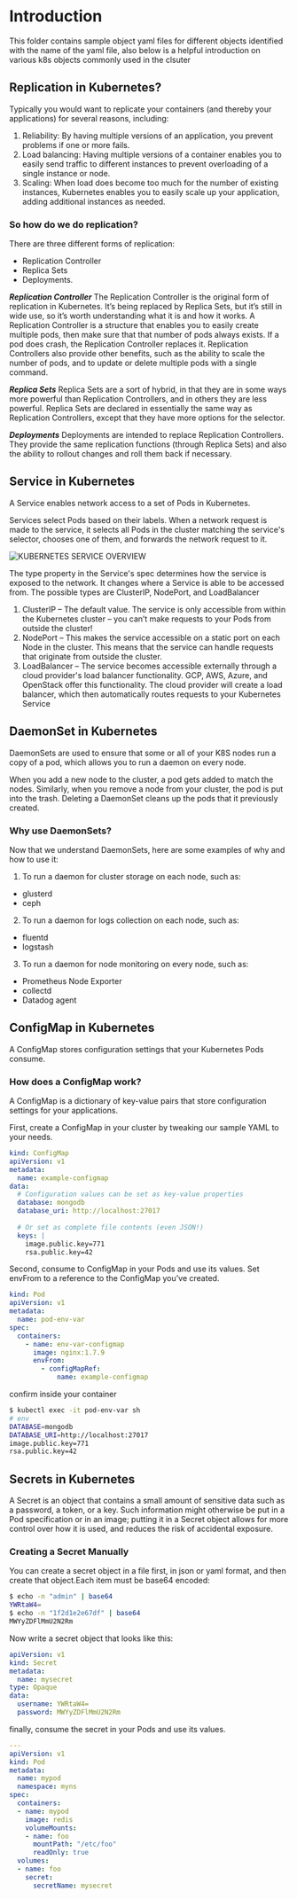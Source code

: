 # Introduction #
This folder contains sample object yaml files for different objects identified with the name of the yaml file, also below is a helpful introduction on various k8s objects commonly used in the clsuter

## Replication in Kubernetes? ##
Typically you would want to replicate your containers (and thereby your applications) for several reasons, including:
1. Reliability: By having multiple versions of an application, you prevent problems if one or more fails.
2. Load balancing: Having multiple versions of a container enables you to easily send traffic to different instances to prevent overloading of a single instance or node. 
3. Scaling: When load does become too much for the number of existing instances, Kubernetes enables you to easily scale up your application, adding additional instances as needed.

### So how do we do replication? ###
There are three different forms of replication: 
* Replication Controller
* Replica Sets
* Deployments.

***Replication Controller***
The Replication Controller is the original form of replication in Kubernetes.  It’s being replaced by Replica Sets, but it’s still in wide use, so it’s worth understanding what it is and how it works. A Replication Controller is a structure that enables you to easily create multiple pods, then make sure that that number of pods always exists. If a pod does crash, the Replication Controller replaces it. Replication Controllers also provide other benefits, such as the ability to scale the number of pods, and to update or delete multiple pods with a single command.

***Replica Sets***
Replica Sets are a sort of hybrid, in that they are in some ways more powerful than Replication Controllers, and in others they are less powerful. Replica Sets are declared in essentially the same way as Replication Controllers, except that they have more options for the selector.

***Deployments***
Deployments are intended to replace Replication Controllers.  They provide the same replication functions (through Replica Sets) and also the ability to rollout changes and roll them back if necessary.

## Service in Kubernetes ##
A Service enables network access to a set of Pods in Kubernetes.

Services select Pods based on their labels. When a network request is made to the service, it selects all Pods in the cluster matching the service's selector, chooses one of them, and forwards the network request to it.

<img src="https://github.com/kamitu-sm/kubernetes/blob/master/Workloads%20Using%20YAML/Sample%20YAML/service.png" alt="KUBERNETES SERVICE OVERVIEW">

The type property in the Service's spec determines how the service is exposed to the network. It changes where a Service is able to be accessed from. The possible types are ClusterIP, NodePort, and LoadBalancer

1. ClusterIP – The default value. The service is only accessible from within the Kubernetes cluster – you can’t make requests to your Pods from outside the cluster!
2. NodePort – This makes the service accessible on a static port on each Node in the cluster. This means that the service can handle requests that originate from outside the cluster.
3. LoadBalancer – The service becomes accessible externally through a cloud provider's load balancer functionality. GCP, AWS, Azure, and OpenStack offer this functionality. The cloud provider will create a load balancer, which then automatically routes requests to your Kubernetes Service

## DaemonSet in Kubernetes ##
DaemonSets are used to ensure that some or all of your K8S nodes run a copy of a pod, which allows you to run a daemon on every node.

When you add a new node to the cluster, a pod gets added to match the nodes. Similarly, when you remove a node from your cluster, the pod is put into the trash. Deleting a DaemonSet cleans up the pods that it previously created.

### Why use DaemonSets? ###
Now that we understand DaemonSets, here are some examples of why and how to use it:

1. To run a daemon for cluster storage on each node, such as:
* glusterd
* ceph
2. To run a daemon for logs collection on each node, such as:
* fluentd
* logstash
3. To run a daemon for node monitoring on every node, such as:
* Prometheus Node Exporter
* collectd
* Datadog agent

## ConfigMap in Kubernetes ##
A ConfigMap stores configuration settings that your Kubernetes Pods consume.

### How does a ConfigMap work? ###
A ConfigMap is a dictionary of key-value pairs that store configuration settings for your applications. 

First, create a ConfigMap in your cluster by tweaking our sample YAML to your needs.

```yaml
kind: ConfigMap 
apiVersion: v1 
metadata:
  name: example-configmap 
data:
  # Configuration values can be set as key-value properties
  database: mongodb
  database_uri: http://localhost:27017
  
  # Or set as complete file contents (even JSON!)
  keys: | 
    image.public.key=771 
    rsa.public.key=42
```
Second, consume to ConfigMap in your Pods and use its values. Set envFrom to a reference to the ConfigMap you’ve created.

```yaml
kind: Pod 
apiVersion: v1 
metadata:
  name: pod-env-var 
spec:
  containers:
    - name: env-var-configmap
      image: nginx:1.7.9 
      envFrom:
        - configMapRef:
            name: example-configmap
```

confirm inside your container

```bash
$ kubectl exec -it pod-env-var sh
# env
DATABASE=mongodb
DATABASE_URI=http://localhost:27017
image.public.key=771
rsa.public.key=42
```

## Secrets in Kubernetes ## 
A Secret is an object that contains a small amount of sensitive data such as a password, a token, or a key. Such information might otherwise be put in a Pod specification or in an image; putting it in a Secret object allows for more control over how it is used, and reduces the risk of accidental exposure.

### Creating a Secret Manually ###
You can create a secret object in a file first, in json or yaml format, and then create that object.Each item must be base64 encoded:

```bash
$ echo -n "admin" | base64
YWRtaW4=
$ echo -n "1f2d1e2e67df" | base64
MWYyZDFlMmU2N2Rm
```

Now write a secret object that looks like this:
```yaml
apiVersion: v1
kind: Secret
metadata:
  name: mysecret
type: Opaque
data:
  username: YWRtaW4=
  password: MWYyZDFlMmU2N2Rm
```
finally, consume the secret in your Pods and use its values.

```yaml
---
apiVersion: v1
kind: Pod
metadata:
  name: mypod
  namespace: myns
spec:
  containers:
  - name: mypod
    image: redis
    volumeMounts:
    - name: foo
      mountPath: "/etc/foo"
      readOnly: true
  volumes:
  - name: foo
    secret:
      secretName: mysecret
```
